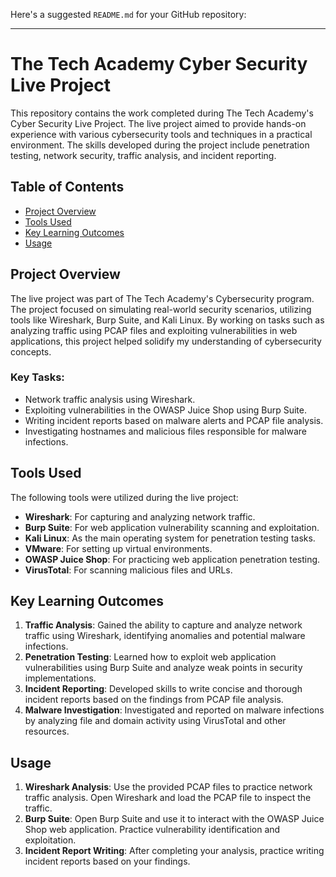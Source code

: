 Here's a suggested `README.md` for your GitHub repository:

---

# The Tech Academy Cyber Security Live Project

This repository contains the work completed during The Tech Academy's Cyber Security Live Project. The live project aimed to provide hands-on experience with various cybersecurity tools and techniques in a practical environment. The skills developed during the project include penetration testing, network security, traffic analysis, and incident reporting.

## Table of Contents

- [Project Overview](#project-overview)
- [Tools Used](#tools-used)
- [Key Learning Outcomes](#key-learning-outcomes)
- [Usage](#usage)

## Project Overview

The live project was part of The Tech Academy's Cybersecurity program. The project focused on simulating real-world security scenarios, utilizing tools like Wireshark, Burp Suite, and Kali Linux. By working on tasks such as analyzing traffic using PCAP files and exploiting vulnerabilities in web applications, this project helped solidify my understanding of cybersecurity concepts.

### Key Tasks:
- Network traffic analysis using Wireshark.
- Exploiting vulnerabilities in the OWASP Juice Shop using Burp Suite.
- Writing incident reports based on malware alerts and PCAP file analysis.
- Investigating hostnames and malicious files responsible for malware infections.

## Tools Used

The following tools were utilized during the live project:

- **Wireshark**: For capturing and analyzing network traffic.
- **Burp Suite**: For web application vulnerability scanning and exploitation.
- **Kali Linux**: As the main operating system for penetration testing tasks.
- **VMware**: For setting up virtual environments.
- **OWASP Juice Shop**: For practicing web application penetration testing.
- **VirusTotal**: For scanning malicious files and URLs.

## Key Learning Outcomes

1. **Traffic Analysis**: Gained the ability to capture and analyze network traffic using Wireshark, identifying anomalies and potential malware infections.
2. **Penetration Testing**: Learned how to exploit web application vulnerabilities using Burp Suite and analyze weak points in security implementations.
3. **Incident Reporting**: Developed skills to write concise and thorough incident reports based on the findings from PCAP file analysis.
4. **Malware Investigation**: Investigated and reported on malware infections by analyzing file and domain activity using VirusTotal and other resources.

## Usage

1. **Wireshark Analysis**: Use the provided PCAP files to practice network traffic analysis. Open Wireshark and load the PCAP file to inspect the traffic.
2. **Burp Suite**: Open Burp Suite and use it to interact with the OWASP Juice Shop web application. Practice vulnerability identification and exploitation.
3. **Incident Report Writing**: After completing your analysis, practice writing incident reports based on your findings.
